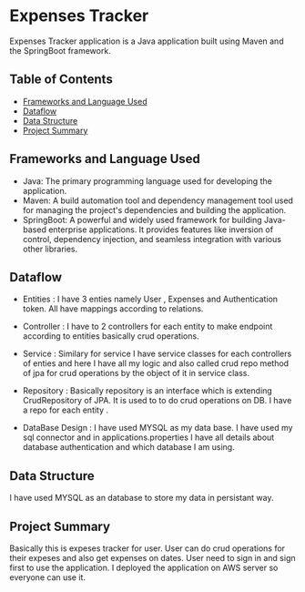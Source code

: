 # Expenses Tracker

Expenses Tracker application is a Java application built using Maven and the SpringBoot framework.

## Table of Contents

- [Frameworks and Language Used](#frameworks-and-language-used)
- [Dataflow](#dataflow)
- [Data Structure](#data-structure)
- [Project Summary](#project-summary)

## Frameworks and Language Used

- Java: The primary programming language used for developing the application.
- Maven: A build automation tool and dependency management tool used for managing the project's dependencies and building the application.
- SpringBoot: A powerful and widely used framework for building Java-based enterprise applications. It provides features like inversion of control, dependency injection, and seamless integration with various other libraries.

## Dataflow


* Entities : I have 3 enties namely User , Expenses and Authentication token. All have mappings according to relations.
 
* Controller : I have to 2 controllers for each entity to make endpoint according to entities basically crud operations.

* Service : Similary for service I have service classes for each controllers of enties and here I have all my logic and also called crud repo method of jpa for crud operations by the object of it in service class.

* Repository : Basically repository is an interface which is extending CrudRepository of JPA. It is used to to do crud operations on DB. I have a repo for each entity .

* DataBase Design : I have used MYSQL as my data base. I have used my sql connector and in applications.properties I have all details about database authentication and which database I am using.

## Data Structure

I have used MYSQL as an database to store my data in persistant way.

## Project Summary

Basically this is expeses tracker for user. User can do crud operations for their expeses and also get expenses on dates. User need to sign in and sign first to use the application. I deployed the application on AWS server so everyone can use it.



